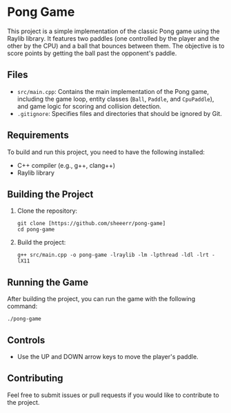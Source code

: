 # Pong Game

This project is a simple implementation of the classic Pong game using the Raylib library. It features two paddles (one controlled by the player and the other by the CPU) and a ball that bounces between them. The objective is to score points by getting the ball past the opponent's paddle.

## Files

- `src/main.cpp`: Contains the main implementation of the Pong game, including the game loop, entity classes (`Ball`, `Paddle`, and `CpuPaddle`), and game logic for scoring and collision detection.
- `.gitignore`: Specifies files and directories that should be ignored by Git.

## Requirements

To build and run this project, you need to have the following installed:

- C++ compiler (e.g., g++, clang++)
- Raylib library

## Building the Project

1. Clone the repository:
   ```
   git clone [https://github.com/sheeerr/pong-game]
   cd pong-game
   ```

2. Build the project:
   ```
   g++ src/main.cpp -o pong-game -lraylib -lm -lpthread -ldl -lrt -lX11
   ```

## Running the Game

After building the project, you can run the game with the following command:
```
./pong-game
```

## Controls

- Use the UP and DOWN arrow keys to move the player's paddle.

## Contributing

Feel free to submit issues or pull requests if you would like to contribute to the project.
